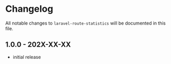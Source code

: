 # Changelog

All notable changes to `laravel-route-statistics` will be documented in this file.

## 1.0.0 - 202X-XX-XX

- initial release
